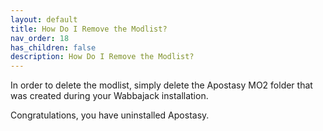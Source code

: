 ```yaml
---
layout: default
title: How Do I Remove the Modlist?
nav_order: 18
has_children: false
description: How Do I Remove the Modlist?
---
```


In order to delete the modlist, simply delete the Apostasy MO2 folder that was created during your Wabbajack installation.

Congratulations, you have uninstalled Apostasy.